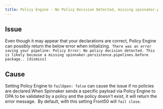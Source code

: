 ```yaml
---
title: Policy Engine - No Policy Decision Detected, missing spinnaker.persistence.pipelines
---
```


## Issue
Even though it may appear that your declarations are correct, Policy Engine can possibly return the below error when initializing. 
```There was an error saving your pipeline: Policy Error: No policy decision detected. This is likely because a missing spinnaker.persistence.pipelines.before package.. [dismiss]```

## Cause
Setting Policy Engine to ```failOpen: false``` can cause the issue if no policies are declared.When Spinnaker sends a specific payload via Policy Engine to OPA to be validated by a policy and the policy doesn't exist, it will return the error message.  By default, with this setting Front50 will ```fail close```.

